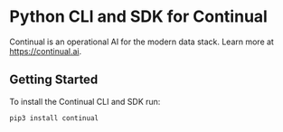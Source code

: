 # Python CLI and SDK for Continual

Continual is an operational AI for the modern data stack. Learn more at
https://continual.ai.

## Getting Started

To install the Continual CLI and SDK run:

```
pip3 install continual
```
